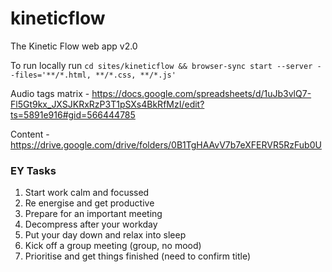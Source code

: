 # kineticflow
The Kinetic Flow web app v2.0  

To run locally run `cd sites/kineticflow && browser-sync start --server --files='**/*.html, **/*.css, **/*.js'`

Audio tags matrix - https://docs.google.com/spreadsheets/d/1uJb3vlQ7-Fl5Gt9kx_JXSJKRxRzP3T1pSXs4BkRfMzI/edit?ts=5891e916#gid=566444785

Content - https://drive.google.com/drive/folders/0B1TgHAAvV7b7eXFERVR5RzFub0U

### EY Tasks
1. Start work calm and focussed
2. Re energise and get productive
3. Prepare for an important meeting
4. Decompress after your workday
5. Put your day down and relax into sleep
6. Kick off a group meeting (group, no mood)
7. Prioritise and get things finished (need to confirm title)

